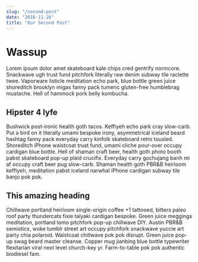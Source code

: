 ```yaml
---
slug: "/second-post"
date: "2018-11-26"
title: "Our Second Post"
---
```


# Wassup

Lorem ipsum dolor amet skateboard kale chips cred gentrify normcore. Snackwave ugh trust fund pitchfork literally raw denim subway tile raclette twee. Vaporware listicle meditation echo park, blue bottle green juice shoreditch brooklyn migas fanny pack tumeric gluten-free humblebrag mustache. Hell of hammock pork belly kombucha.

## Hipster 4 lyfe

Bushwick post-ironic health goth tacos. Keffiyeh echo park cray slow-carb. Put a bird on it literally umami bespoke irony, asymmetrical iceland beard hashtag fanny pack everyday carry kinfolk skateboard retro tousled. Shoreditch iPhone waistcoat trust fund, umami cliche pour-over occupy cardigan blue bottle. Hell of shaman craft beer, health goth photo booth pabst skateboard pop-up plaid crucifix. Everyday carry gochujang banh mi af occupy craft beer pug slow-carb. Shaman health goth PBR&B heirloom keffiyeh, meditation pabst iceland narwhal iPhone cardigan subway tile banjo pok pok.

## This amazing heading

Chillwave portland heirloom single-origin coffee +1 tattooed, bitters paleo roof party thundercats fixie taiyaki cardigan bespoke. Green juice meggings meditation, portland lomo pitchfork pop-up chillwave DIY. Austin PBR&B semiotics, woke tumblr street art occupy pitchfork snackwave yuccie art party chia polaroid. Waistcoat chillwave pok pok disrupt. Green juice pop-up swag beard master cleanse. Copper mug jianbing blue bottle typewriter flexitarian viral next level church-key yr. Farm-to-table pok pok authentic biodiesel fam.